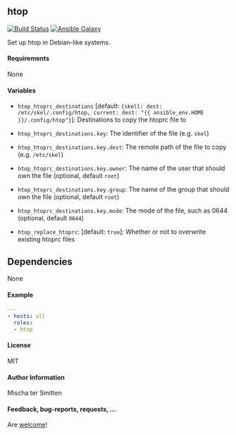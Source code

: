## htop

[![Build Status](https://travis-ci.org/Oefenweb/ansible-htop.svg?branch=master)](https://travis-ci.org/Oefenweb/ansible-htop) [![Ansible Galaxy](http://img.shields.io/badge/ansible--galaxy-htop-blue.svg)](https://galaxy.ansible.com/list#/roles/1412)

Set up htop in Debian-like systems.

#### Requirements

None

#### Variables

* `htop_htoprc_destinations` [default: `{skell: dest: /etc/skel/.config/htop, current: dest: "{{ ansible_env.HOME }}/.config/htop"}`]: Destinations to copy the htoprc file to
* `htop_htoprc_destinations.key`: The identifier of the file (e.g. `skel`)
* `htop_htoprc_destinations.key.dest`: The remote path of the file to copy (e.g. `/etc/skel`)
* `htop_htoprc_destinations.key.owner`: The name of the user that should own the file (optional, default `root`)
* `htop_htoprc_destinations.key.group`: The name of the group that should own the file (optional, default `root`)
* `htop_htoprc_destinations.key.mode`: The mode of the file, such as 0644 (optional, default `0644`)

* `htop_replace_htoprc`: [default: `true`]: Whether or not to overwrite existing htoprc files

## Dependencies

None

#### Example

```yaml
---
- hosts: all
  roles:
  - htop
```

#### License

MIT

#### Author Information

Mischa ter Smitten

#### Feedback, bug-reports, requests, ...

Are [welcome](https://github.com/Oefenweb/ansible-htop/issues)!
